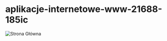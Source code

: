 # aplikacje-internetowe-www-21688-185ic

![Strona Główna](https://github.com/Guzik98/my-first-blog/blob/lab2/lab2_aplikacje_internetowe/Screen/Strona_g%C5%82owna.PNG)
